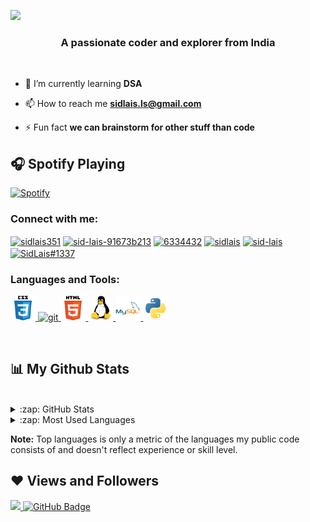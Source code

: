 
<a href="https://github.com/DenverCoder1/readme-typing-svg"><img src="https://readme-typing-svg.herokuapp.com/?font=Ubuntu&color=54BAD7&size=60&center=true&vCenter=true&width=900&height=100&lines=Hello+%F0%9F%91%8B+Sid+here.;Just+started+to+code.;Wanting+to+learn+so+much.+%F0%9F%98%84"></a>
<h3 align="center">A passionate coder and explorer from India</h3>

<br>

- 🌱 I’m currently learning **DSA**

- 📫 How to reach me **sidlais.ls@gmail.com**

- ⚡ Fun fact **we can brainstorm for other stuff than code**

## 🎧 Spotify Playing


[![Spotify](https://novatorem-beta.vercel.app/api/spotify)](https://open.spotify.com/user/50avazzeh8nlat0p9gojkz70g?si=06c92ec885954e8a)

<h3 align="left">Connect with me:</h3>
<p align="left">
<a href="https://twitter.com/sidlais351" target="blank"><img align="center" src="https://raw.githubusercontent.com/rahuldkjain/github-profile-readme-generator/master/src/images/icons/Social/twitter.svg" alt="sidlais351" height="30" width="40" /></a>
<a href="https://linkedin.com/in/sid-lais-91673b213" target="blank"><img align="center" src="https://raw.githubusercontent.com/rahuldkjain/github-profile-readme-generator/master/src/images/icons/Social/linked-in-alt.svg" alt="sid-lais-91673b213" height="30" width="40" /></a>
<a href="https://stackoverflow.com/users/6334432" target="blank"><img align="center" src="https://raw.githubusercontent.com/rahuldkjain/github-profile-readme-generator/master/src/images/icons/Social/stack-overflow.svg" alt="6334432" height="30" width="40" /></a>
<a href="https://instagram.com/sidlais" target="blank"><img align="center" src="https://raw.githubusercontent.com/rahuldkjain/github-profile-readme-generator/master/src/images/icons/Social/instagram.svg" alt="sidlais" height="30" width="40" /></a>
<a href="https://www.leetcode.com/sid-lais" target="blank"><img align="center" src="https://raw.githubusercontent.com/rahuldkjain/github-profile-readme-generator/master/src/images/icons/Social/leet-code.svg" alt="sid-lais" height="30" width="40" /></a>
<a href="https://discord.gg/SidLais#1337" target="blank"><img align="center" src="https://raw.githubusercontent.com/rahuldkjain/github-profile-readme-generator/master/src/images/icons/Social/discord.svg" alt="SidLais#1337" height="30" width="40" /></a>
</p>

<h3 align="left">Languages and Tools:</h3>
<p align="left"> <a href="https://www.w3schools.com/css/" target="_blank"> <img src="https://raw.githubusercontent.com/devicons/devicon/master/icons/css3/css3-original-wordmark.svg" alt="css3" width="40" height="40"/> </a> <a href="https://git-scm.com/" target="_blank"> <img src="https://www.vectorlogo.zone/logos/git-scm/git-scm-icon.svg" alt="git" width="40" height="40"/> </a> <a href="https://www.w3.org/html/" target="_blank"> <img src="https://raw.githubusercontent.com/devicons/devicon/master/icons/html5/html5-original-wordmark.svg" alt="html5" width="40" height="40"/> </a> <a href="https://www.linux.org/" target="_blank"> <img src="https://raw.githubusercontent.com/devicons/devicon/master/icons/linux/linux-original.svg" alt="linux" width="40" height="40"/> </a> <a href="https://www.mysql.com/" target="_blank"> <img src="https://raw.githubusercontent.com/devicons/devicon/master/icons/mysql/mysql-original-wordmark.svg" alt="mysql" width="40" height="40"/> </a> <a href="https://www.python.org" target="_blank"> <img src="https://raw.githubusercontent.com/devicons/devicon/master/icons/python/python-original.svg" alt="python" width="40" height="40"/> </a> </p>

<br>

## 📊 My Github Stats

<br>

<details>
  <summary>:zap: GitHub Stats</summary>
<p>&nbsp;<a href="https://github.com/Sid-Lais/github-readme-stats"><img alt="Sid's Github Stats" src="https://github-readme-stats.vercel.app/api?username=Sid-Lais&show_icons=true&count_private=true&theme=react&hide_border=true&bg_color=0D1117" /></a></p>

</details>

<details>
  <summary>:zap: Most Used Languages</summary>

<p><a href="https://github.com/Sid-Lais/github-readme-stats"><img alt="Sid's Top Languages" src="https://github-readme-stats.vercel.app/api/top-langs/?username=Sid-Lais&langs_count=8&count_private=true&layout=compact&theme=react&hide_border=true&bg_color=0D1117" /></a></p>

</details>

 <b>Note:</b> Top languages is only a metric of the languages my public code consists of and doesn't reflect experience or skill level.

 ## ❤ Views and Followers
<a href="https://github.com/Meghna-DAS/github-profile-views-counter">
    <img src="https://komarev.com/ghpvc/?username=sid-lais&label=Profile%20views&color=0e75b6&style=flat">
</a>
<a href="https://github.com/Sid-Lais?tab=followers"><img src="https://img.shields.io/github/followers/Sid-Lais?label=Followers&style=social" alt="GitHub Badge"></a>
